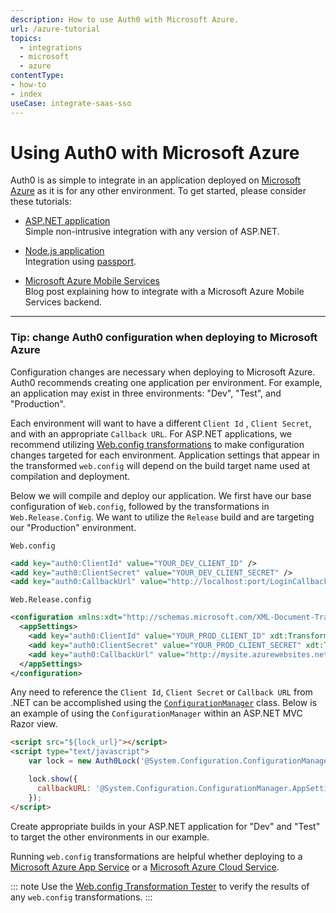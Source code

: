 ```yaml
---
description: How to use Auth0 with Microsoft Azure.
url: /azure-tutorial
topics:
  - integrations
  - microsoft
  - azure
contentType:
- how-to
- index
useCase: integrate-saas-sso
---
```

# Using Auth0 with Microsoft Azure

Auth0 is as simple to integrate in an application deployed on [Microsoft Azure](https://azure.microsoft.com) as it is for any other environment. To get started, please consider these tutorials:

* [ASP.NET application](/quickstart/backend/aspnet-core-webapi-v1_1) <br />
Simple non-intrusive integration with any version of ASP.NET.

* [Node.js application](/quickstart/backend/nodejs) <br />
Integration using [passport](http://passportjs.org/).

* [Microsoft Azure Mobile Services](https://auth0.com/blog/Authenticate-Azure-Mobile-Services-apps-with-Everything-using-Auth0/) <br />
Blog post explaining how to integrate with a Microsoft Azure Mobile Services backend.

---

### Tip: change Auth0 configuration when deploying to Microsoft Azure

Configuration changes are necessary when deploying to Microsoft Azure. Auth0 recommends creating one application per environment. For example, an application may exist in three environments: "Dev", "Test", and "Production".

Each environment will want to have a different `Client Id` , `Client Secret`, and with an appropriate `Callback URL`. For ASP.NET applications, we recommend utilizing [Web.config transformations](http://msdn.microsoft.com/en-us/library/dd465326.aspx) to make configuration changes targeted for each environment. Application settings that appear in the transformed `web.config` will depend on the build target name used at compilation and deployment.

Below we will compile and deploy our application. We first have our base configuration of `Web.config`, followed by the transformations in `Web.Release.Config`. We want to utilize the `Release` build and are targeting our "Production" environment.

`Web.config`
```xml
<add key="auth0:ClientId" value="YOUR_DEV_CLIENT_ID" />
<add key="auth0:ClientSecret" value="YOUR_DEV_CLIENT_SECRET" />
<add key="auth0:CallbackUrl" value="http://localhost:port/LoginCallback.ashx" />
```

`Web.Release.config`
```xml
<configuration xmlns:xdt="http://schemas.microsoft.com/XML-Document-Transform">
  <appSettings>
    <add key="auth0:ClientId" value="YOUR_PROD_CLIENT_ID" xdt:Transform="Replace" xdt:Locator="Match(key)" />
    <add key="auth0:ClientSecret" value="YOUR_PROD_CLIENT_SECRET" xdt:Transform="Replace" xdt:Locator="Match(key)" />
    <add key="auth0:CallbackUrl" value="http://mysite.azurewebsites.net/LoginCallback.ashx" xdt:Transform="Replace" xdt:Locator="Match(key)" />
  </appSettings>
</configuration>
```

Any need to reference the `Client Id`, `Client Secret` or `Callback URL` from .NET can be accomplished using the [`ConfigurationManager`](https://docs.microsoft.com/en-us/dotnet/api/system.configuration.configurationmanager?view=netframework-4.7.2) class. Below is an example of using the `ConfigurationManager` within an ASP.NET MVC Razor view.

```html
<script src="${lock_url}"></script>
<script type="text/javascript">
    var lock = new Auth0Lock('@System.Configuration.ConfigurationManager.AppSettings["auth0:ClientId"]', '${account.namespace}');

    lock.show({
      callbackURL: '@System.Configuration.ConfigurationManager.AppSettings["auth0:CallbackUrl"]'
    });
</script>
```

Create appropriate builds in your ASP.NET application for "Dev" and "Test" to target the other environments in our example.

Running  `web.config` transformations are helpful whether deploying to a [Microsoft Azure App Service](https://azure.microsoft.com/en-us/services/app-service/) or a [Microsoft Azure Cloud Service](https://azure.microsoft.com/en-us/services/cloud-services/).

::: note
Use the [Web.config Transformation Tester](http://webconfigtransformationtester.apphb.com/) to verify the results of any `web.config` transformations.
:::